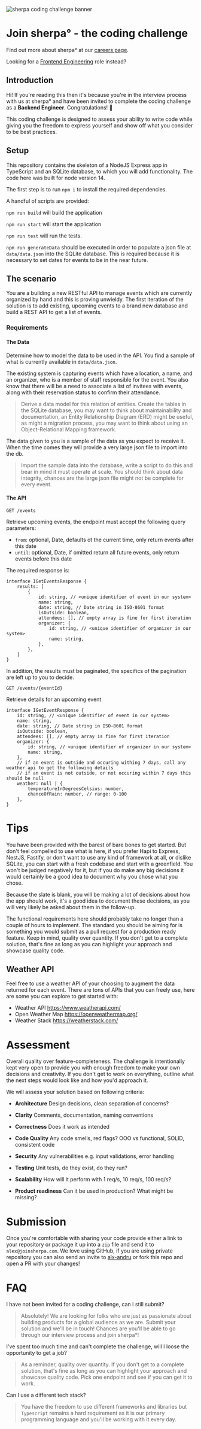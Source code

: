![sherpa coding challenge banner](docs/backend-engineer.png)

# Join sherpa° - the coding challenge

Find out more about sherpa° at our [careers page](https://joinsherpa.com/careers).

Looking for a [Frontend Engineering](https://github.com/joinsherpa/coding-challenge-frontend) role instead?

## Introduction

Hi! If you're reading this then it's because you're in the interview process with us at sherpa° and have been invited to
complete the coding challenge as a **Backend Engineer**. Congratulations! 🎉

This coding challenge is designed to assess your ability to write code while giving you the freedom to express yourself and show off
what you consider to be best practices.

## Setup

This repository contains the skeleton of a NodeJS Express app in TypeScript and an SQLite database, to which you will add functionality. The code here was built for node version 14.

The first step is to run `npm i` to install the required dependencies.

A handful of scripts are provided:

`npm run build` will build the application

`npm run start` will start the application

`npm run test` will run the tests.

`npm run generateData` should be executed in order to populate a json file at `data/data.json` into the SQLite database. This is required
because it is necessary to set dates for events to be in the near future.

## The scenario

You are a building a new RESTful API to manage events which are currently organized by hand and this is proving unwieldy.
The first iteration of the solution is to add existing, upcoming events to a brand new database and build a REST API to get a list of events.

### Requirements

#### The Data

Determine how to model the data to be used in the API. You find a sample of what is currently available in `data/data.json`.

The existing system is capturing events which have a location, a name, and an organizer, who is a member of staff
responsible for the event. You also know that there will be a need to associate a list of invitees with events, along
with their reservation status to confirm their attendance.

> Derive a data model for this relation of entities. Create the tables in the SQLite database, you may want to think
> about maintainability and documentation, an Entity Relationship Diagram (ERD) might be useful, as might a migration process, you may want to think about using an Object-Relational Mapping framework.

The data given to you is a sample of the data as you expect to receive it. When the time comes they will
provide a very large json file to import into the db.

> Import the sample data into the database, write a script to do this and bear in mind it must operate at scale. You
> should think about data integrity, chances are the large json file might not be complete for every event.

#### The API

`GET /events`

Retrieve upcoming events, the endpoint must accept the following query parameters:

- `from`: optional, Date, defaults ot the current time, only return events after this date
- `until`: optional, Date, if omitted return all future events, only return events before this date

The required response is:

```TS
interface IGetEventsResponse {
    results: [
        {
            id: string, // <unique identifier of event in our system>
            name: string,
            date: string, // Date string in ISO-8601 format
            isOutside: boolean,
            attendees: [], // empty array is fine for first iteration
            organizer: {
                id: string, // <unique identifier of organizer in our system>
                name: string,
            },
        },
    ]
}
```

In addition, the results must be paginated, the specifics of the pagination are left up to you to decide.

`GET /events/{eventId}`

Retrieve details for an upcoming event

```TS
interface IGetEventResponse {
    id: string, // <unique identifier of event in our system>
    name: string,
    date: string, // Date string in ISO-8601 format
    isOutside: boolean,
    attendees: [], // empty array is fine for first iteration
    organizer: {
        id: string, // <unique identifier of organizer in our system>
        name: string,
    },
    // if an event is outside and occuring withing 7 days, call any weather api to get the following details
    // if an event is not outside, or not occuring within 7 days this should be null
    weather: null | {
        temperatureInDegreesCelsius: number,
        chanceOfRain: number, // range: 0-100
    },
}
```

# Tips

You have been provided with the barest of bare bones to get started. But don't feel compelled to use what is here, if you prefer Hapi to Express, NestJS, Fastify, or don't want to use any kind of framework at all, or dislike SQLite, you can start with a fresh codebase and start with a greenfield. You won't be judged negatively for it, but if you do make any big decisions it would certainly be a good idea to document why you chose what you chose.

Because the slate is blank, you will be making a lot of decisions about how the app should work, it's a good idea to document these decisions, as you will very likely be asked about them in the follow-up.

The functional requirements here should probably take no longer than a couple of hours to implement. The standard you should be aiming for is something you would submit as a pull request for a production ready feature. Keep in mind, quality over quantity. If you don't get to a complete solution, that's fine as long as you can highlight your approach and showcase quality code.

## Weather API

Feel free to use a weather API of your choosing to augment the data returned for each event. There are tons of APIs that you can freely use, here are some you can explore to get started with:

- Weather API https://www.weatherapi.com/
- Open Weather Map https://openweathermap.org/
- Weather Stack https://weatherstack.com/

# Assessment

Overall quality over feature-completeness. The challenge is intentionally kept very open to provide you with enough freedom to make your own decisions and creativity. If you don't get to work on everything, outline what the next steps would look like and how you'd approach it.

We will assess your solution based on following criteria:

- **Architecture**
  Design decisions, clean separation of concerns?

- **Clarity**
  Comments, documentation, naming conventions

- **Correctness**
  Does it work as intended

- **Code Quality**
  Any code smells, red flags? OOO vs functional, SOLID, consistent code

- **Security**
  Any vulnerabilities e.g. input validations, error handling

- **Testing**
  Unit tests, do they exist, do they run?

- **Scalability**
  How will it perform with 1 req/s, 10 req/s, 100 req/s?

- **Product readiness**
  Can it be used in production? What might be missing?

# Submission

Once you're comfortable with sharing your code provide either a link to your repository or package it up into a `zip` file and send it to `alex@joinsherpa.com`.
We love using GitHub, if you are using private repository you can also send an invite to [alx-andru](https://github.com/alx-andru) or fork this repo and open a PR with your changes!

# FAQ

I have not been invited for a coding challenge, can I still submit?

> Absolutely! We are looking for folks who are just as passionate about building products for a global audience as we are. Submit your solution and we'll be in touch! Chances are you'll be able to go through our interview process and join sherpa°!

I've spent too much time and can't complete the challenge, will I loose the opportunity to get a job?

> As a reminder, quality over quantity. If you don't get to a complete solution, that's fine as long as you can highlight your approach and showcase quality code. Pick one endpoint and see if you can get it to work.

Can I use a different tech stack?

> You have the freedom to use different frameworks and libraries but `Typescript` remains a hard requirement as it is our primary programming language and you'll be working with it every day.
